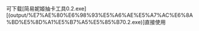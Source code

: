可下载[简易妮姬抽卡工具0.2.exe][(output/%E7%AE%80%E6%98%93%E5%A6%AE%E5%A7%AC%E6%8A%BD%E5%8D%A1%E5%B7%A5%E5%85%B70.2.exe)]直接使用

